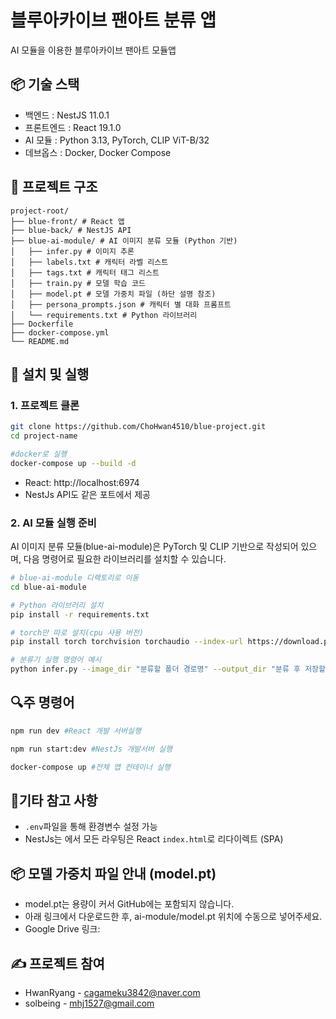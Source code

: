 # 블루아카이브 팬아트 분류 앱

AI 모듈을 이용한 블루아카이브 팬아트 모듈앱

## 📦 기술 스택

- 백엔드 : NestJS 11.0.1
- 프론트엔드 : React 19.1.0
- AI 모듈 : Python 3.13, PyTorch, CLIP ViT-B/32
- 데브옵스 : Docker, Docker Compose

## 📁 프로젝트 구조
```
project-root/
├── blue-front/ # React 앱
├── blue-back/ # NestJS API
├── blue-ai-module/ # AI 이미지 분류 모듈 (Python 기반)
│   ├── infer.py # 이미지 추론
│   ├── labels.txt # 캐릭터 라벨 리스트
│   ├── tags.txt # 캐릭터 태그 리스트
│   ├── train.py # 모델 학습 코드
│   ├── model.pt # 모델 가중치 파일 (하단 설명 참조)
│   ├── persona_prompts.json # 캐릭터 별 대화 프롬프트
│   └── requirements.txt # Python 라이브러리
├── Dockerfile
├── docker-compose.yml
└── README.md
```


## 🚀 설치 및 실행

### 1. 프로젝트 클론

```bash
git clone https://github.com/ChoHwan4510/blue-project.git
cd project-name

#docker로 실행
docker-compose up --build -d
```
- React: http://localhost:6974
- NestJs API도 같은 포트에서 제공

### 2. AI 모듈 실행 준비

AI 이미지 분류 모듈(blue-ai-module)은 PyTorch 및 CLIP 기반으로 작성되어 있으며, 다음 명령어로 필요한 라이브러리를 설치할 수 있습니다.

```bash
# blue-ai-module 디렉토리로 이동
cd blue-ai-module

# Python 라이브러리 설치
pip install -r requirements.txt

# torch만 따로 설치(cpu 사용 버전)
pip install torch torchvision torchaudio --index-url https://download.pytorch.org/whl/cpu

# 분류기 실행 명령어 예시
python infer.py --image_dir "분류할 폴더 경로명" --output_dir "분류 후 저장할 경로명"
```

## 🔍주 명령어

```bash
npm run dev #React 개발 서버실행

npm run start:dev #NestJs 개발서버 실행

docker-compose up #전체 앱 컨테이너 실행
```

## 📌기타 참고 사항
- ```.env```파일을 통해 환경변수 설정 가능
- NestJs는 에서 모든 라우팅은 React ```index.html```로 리다이렉트 (SPA)

## 📦 모델 가중치 파일 안내 (model.pt)
- model.pt는 용량이 커서 GitHub에는 포함되지 않습니다.
- 아래 링크에서 다운로드한 후, ai-module/model.pt 위치에 수동으로 넣어주세요.
- Google Drive 링크:

## ✍️ 프로젝트 참여
- HwanRyang - cagameku3842@naver.com
- solbeing - mhj1527@gmail.com







